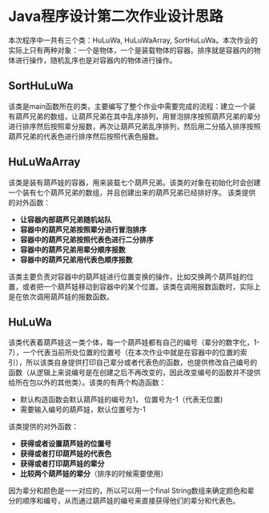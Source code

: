 # Java程序设计第二次作业设计思路

本次程序中一共有三个类：HuLuWa, HuLuWaArray, SortHuLuWa。本次作业的实际上只有两种对象：一个是物体，一个是装载物体的容器。排序就是容器内的物体进行操作，随机乱序也是对容器内的物体进行操作。

## SortHuLuWa
该类是main函数所在的类，主要编写了整个作业中需要完成的流程：建立一个装有葫芦兄弟的数组，让葫芦兄弟在其中乱序排列，用冒泡排序按照葫芦兄弟的辈分进行排序然后按照辈分报数，再次让葫芦兄弟乱序排列，然后用二分插入排序按照葫芦兄弟的代表色进行排序然后按照代表色报数。

## HuLuWaArray
该类是装有葫芦娃的容器，用来装载七个葫芦兄弟。该类的对象在初始化时会创建一个装有七个葫芦兄弟的数组，并且创建出来的葫芦兄弟已经排好序。
该类提供的对外函数：
- **让容器内部葫芦兄弟随机站队** 
- **容器中的葫芦兄弟按照辈分进行冒泡排序**
- **容器中的葫芦兄弟按照代表色进行二分排序**
- **容器中的葫芦兄弟用辈分顺序报数**
- **容器中的葫芦兄弟用代表色顺序报数**

该类主要负责对容器中的葫芦娃进行位置变换的操作，比如交换两个葫芦娃的位置，或者把一个葫芦娃移动到容器中的某个位置。该类在调用报数函数时，实际上是在依次调用葫芦娃的报数函数。

## HuLuWa
该类代表着葫芦娃这一类个体，每一个葫芦娃都有自己的编号（辈分的数字化，1-7），一个代表当前所处位置的位置号（在本次作业中就是在容器中的位置的索引），所以该类自身提供打印自己辈分或者代表色的函数，也提供修改自己编号的函数（从逻辑上来说编号是在创建之后不再改变的，因此改变编号的函数并不提供给所在包以外的其他类）。该类的有两个构造函数：
- 默认构造函数会默认葫芦娃的编号为1， 位置号为-1（代表无位置)
- 需要输入编号的葫芦娃，默认位置号为-1

该类提供的对外函数：
- **获得或者设置葫芦娃的位置号**
- **获得或者打印葫芦娃的代表色**
- **获得或者打印葫芦娃的辈分**
- **比较两个葫芦娃的辈分**（排序的时候需要使用）

因为辈分和颜色是一一对应的，所以可以用一个final String数组来确定颜色和辈分的顺序和编号，从而通过葫芦娃的编号来直接获得他们的辈分和代表色。
